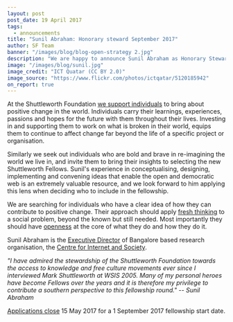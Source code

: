 ```yaml
---
layout: post
post_date: 19 April 2017
tags:
  - announcements
title: "Sunil Abraham: Honorary steward September 2017"
author: SF Team
banner: "/images/blog/blog-open-strategy 2.jpg"
description: "We are happy to announce Sunil Abraham as Honorary Steward for our September 2017 fellowship round."
image: "/images/blog/sunil.jpg"
image_credit: "ICT Quatar (CC BY 2.0)"
image_source: "https://www.flickr.com/photos/ictqatar/5120185942"
on_report: true
---
```

At the Shuttleworth Foundation [we support individuals](https://shuttleworthfoundation.org/thinking/2015/02/23/thinking-our-experiment/) to bring about positive change in the world. Individuals carry their learnings, experiences, passions and hopes for  the future with them throughout their lives. Investing in and supporting them to work on what is broken in their world, equips them to continue to affect change far beyond the life of a specific project or organisation.

Similarly we seek out individuals who are bold and brave in re-imagining the world we live in, and invite them to bring their insights to selecting the new Shuttleworth Fellows. Sunil's experience in conceptualising, designing, implementing and convening ideas that enable the open and democratic web is an extremely valuable resource, and we look forward to him applying this lens when deciding who to include in the fellowship. 

We are searching for individuals who have a clear idea of how they can contribute to positive change. Their approach should apply [fresh thinking](https://shuttleworthfoundation.org/thinking/2014/02/20/thinking-application-pointers/) to a social problem, beyond the known but still needed. Most importantly they should have [openness](https://shuttleworthfoundation.org/thinking/2014/01/15/thinking-openness/) at the core of what they do and how they do it. 

Sunil Abraham is the [Executive Director](http://cis-india.org/publications-automated/cis/sunil) of Bangalore based research organisation, the [Centre for Internet and Society](http://cis-india.org/). 


*"I have admired the stewardship of the Shuttleworth Foundation towards the access to knowledge and free culture movements ever since I interviewed Mark Shuttleworth at WSIS 2005. Many of my personal heroes have become Fellows over the years and it is therefore my privilege to contribute a southern perspective to this fellowship round." -- Sunil Abraham*


[Applications close](https://www.shuttleworthfoundation.org/apply/) 15 May 2017 for a 1 September 2017 fellowship start date.